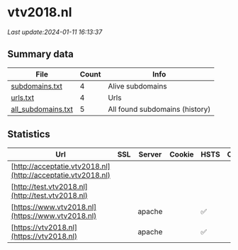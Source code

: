 # vtv2018.nl
*Last update:2024-01-11 16:13:37*
## Summary data
| File       | Count | Info |
|------------|-------|------|
|[subdomains.txt](/data/vtv2018/subdomains.txt)|4|Alive subdomains|
|[urls.txt](/data/vtv2018/urls.txt)|4|Urls|
|[all_subdomains.txt](/data/vtv2018/all_subdomains.txt)|5|All found subdomains (history)|
## Statistics
| Url | SSL | Server | Cookie | HSTS | CSP | XFO | XXP | RP | Tech |
|------------|-------|------|------|------|------|------|------|------|------|
|[http://acceptatie.vtv2018.nl](http://acceptatie.vtv2018.nl)| | | | | | | |:white_check_mark: ||
|[http://test.vtv2018.nl](http://test.vtv2018.nl)| | | | | | | |:white_check_mark: ||
|[https://www.vtv2018.nl](https://www.vtv2018.nl)| |apache| |:white_check_mark: | | |:white_check_mark: |:white_check_mark: |:white_check_mark: |Apache HTTP Server D...|
|[https://vtv2018.nl](https://vtv2018.nl)| |apache| |:white_check_mark: | | |:white_check_mark: |:white_check_mark: |:white_check_mark: |Apache HTTP Server H...|